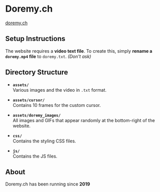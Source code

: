 # Doremy.ch
[doremy.ch](https://doremy.ch/)

## Setup Instructions
The website requires a **video text file**. To create this, simply **rename a `doremy.mp4` file** to `doremy.txt`. *(Don't ask)*

## Directory Structure

- **`assets/`**  
  Various images and the video in `.txt` format.

- **`assets/cursor/`**  
  Contains 10 frames for the custom cursor.

- **`assets/doremy_images/`**  
  All images and GIFs that appear randomly at the bottom-right of the website.

- **`css/`**  
  Contains the styling CSS files.

- **`js/`**  
  Contains the JS files.

## About
Doremy.ch has been running since **2019**

